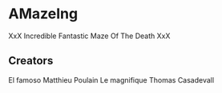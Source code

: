 # AMazeIng
XxX Incredible Fantastic Maze Of The Death XxX

## Creators
El famoso Matthieu Poulain
Le magnifique Thomas Casadevall
